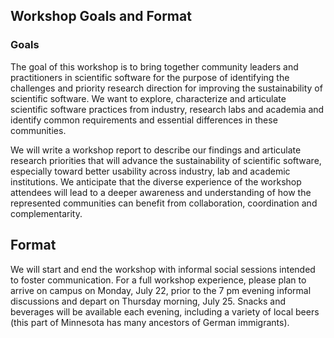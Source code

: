 ## Workshop Goals and Format

### Goals

The goal of this workshop is to bring together community leaders and practitioners in scientific software for the purpose of identifying the challenges and priority research direction for improving the sustainability of scientific software.  We want to explore, characterize and articulate scientific software practices from industry, research labs and academia and identify common requirements and essential differences in these communities.

We will write a workshop report to describe our findings and articulate research priorities that will advance the sustainability of scientific software, especially toward better usability across industry, lab and academic institutions. We anticipate that the diverse experience of the workshop attendees will lead to a deeper awareness and understanding of how the represented communities can benefit from collaboration, coordination and complementarity.

## Format

We will start and end the workshop with informal social sessions intended to foster communication.  For a full workshop experience, please plan to arrive on campus on Monday, July 22, prior to the 7 pm evening informal discussions and depart on Thursday morning, July 25.  Snacks and beverages will be available each evening, including a variety of local beers (this part of Minnesota has many ancestors of German immigrants).

